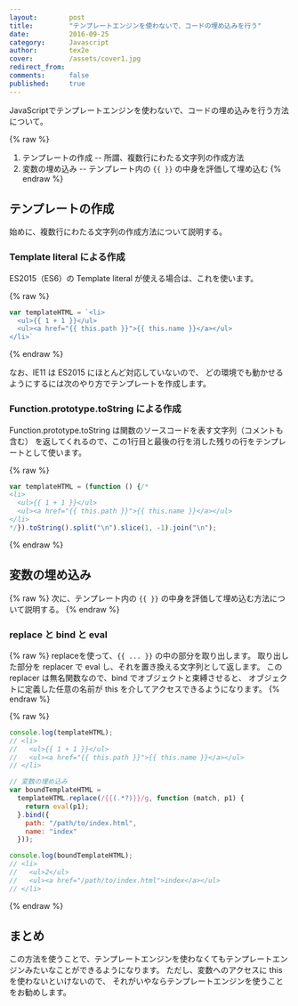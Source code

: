 ```yaml
---
layout:        post
title:         "テンプレートエンジンを使わないで、コードの埋め込みを行う"
date:          2016-09-25
category:      Javascript
author:        tex2e
cover:         /assets/cover1.jpg
redirect_from:
comments:      false
published:     true
---
```



JavaScriptでテンプレートエンジンを使わないで、コードの埋め込みを行う方法について。

{% raw %}
1. テンプレートの作成 -- 所謂、複数行にわたる文字列の作成方法
2. 変数の埋め込み -- テンプレート内の `{{ }}` の中身を評価して埋め込む
{% endraw %}


テンプレートの作成
-------------------------

始めに、複数行にわたる文字列の作成方法について説明する。

### Template literal による作成

ES2015（ES6）の Template literal が使える場合は、これを使います。

{% raw %}
```js
var templateHTML = `<li>
  <ul>{{ 1 + 1 }}</ul>
  <ul><a href="{{ this.path }}">{{ this.name }}</a></ul>
</li>`
```
{% endraw %}

なお、IE11 は ES2015 にほとんど対応していないので、
どの環境でも動かせるようにするには次のやり方でテンプレートを作成します。

### Function.prototype.toString による作成

Function.prototype.toString は関数のソースコードを表す文字列（コメントも含む）
を返してくれるので、この1行目と最後の行を消した残りの行をテンプレートとして使います。

{% raw %}
```js
var templateHTML = (function () {/*
<li>
  <ul>{{ 1 + 1 }}</ul>
  <ul><a href="{{ this.path }}">{{ this.name }}</a></ul>
</li>
*/}).toString().split("\n").slice(1, -1).join("\n");
```
{% endraw %}


変数の埋め込み
-------------------------

{% raw %}
次に、テンプレート内の `{{ }}` の中身を評価して埋め込む方法について説明する。
{% endraw %}

### replace と bind と eval

{% raw %}
replaceを使って、`{{ ... }}` の中の部分を取り出します。
取り出した部分を replacer で eval し、それを置き換える文字列として返します。
この replacer は無名関数なので、bind でオブジェクトと束縛させると、
オブジェクトに定義した任意の名前が this を介してアクセスできるようになります。
{% endraw %}

{% raw %}
```js
console.log(templateHTML);
// <li>
//   <ul>{{ 1 + 1 }}</ul>
//   <ul><a href="{{ this.path }}">{{ this.name }}</a></ul>
// </li>

// 変数の埋め込み
var boundTemplateHTML =
  templateHTML.replace(/{{(.*?)}}/g, function (match, p1) {
    return eval(p1);
  }.bind({
    path: "/path/to/index.html",
    name: "index"
  }));

console.log(boundTemplateHTML);
// <li>
//   <ul>2</ul>
//   <ul><a href="/path/to/index.html">index</a></ul>
// </li>
```
{% endraw %}


まとめ
-------------------------

この方法を使うことで、テンプレートエンジンを使わなくてもテンプレートエンジンみたいなことができるようになります。
ただし、変数へのアクセスに this を使わないといけないので、
それがいやならテンプレートエンジンを使うことをお勧めします。
